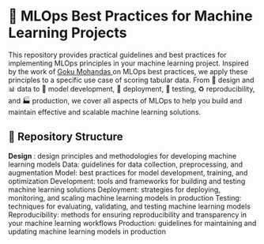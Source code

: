 # 🚀 MLOps Best Practices for Machine Learning Projects

This repository provides practical guidelines and best practices for implementing MLOps principles in your machine learning project. Inspired by the work of <u> Goku Mohandas </u> on MLOps best practices, we apply these principles to a specific use case of scoring tabular data. From 🎨 design and 📊 data to 🤖 model development, 🚀 deployment, 🧪 testing, ♻️ reproducibility, and 🏭 production, we cover all aspects of MLOps to help you build and maintain effective and scalable machine learning solutions.

## 📁 Repository Structure

<b> Design </b>: design principles and methodologies for developing machine learning models
Data: guidelines for data collection, preprocessing, and augmentation
Model: best practices for model development, training, and optimization
Development: tools and frameworks for building and testing machine learning solutions
Deployment: strategies for deploying, monitoring, and scaling machine learning models in production
Testing: techniques for evaluating, validating, and testing machine learning models
Reproducibility: methods for ensuring reproducibility and transparency in your machine learning workflows
Production: guidelines for maintaining and updating machine learning models in production

